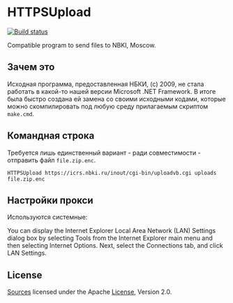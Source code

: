# HTTPSUpload
[![Build status](https://ci.appveyor.com/api/projects/status/mleec5ofn81nlssa?svg=true)](https://ci.appveyor.com/project/diev/httpsupload)

Compatible program to send files to NBKI, Moscow.

## Зачем это
Исходная программа, предоставленная НБКИ, (c) 2009, не стала работать в какой-то нашей версии Microsoft .NET Framework. В итоге была быстро создана ей замена со своими исходными кодами, которые можно скомпилировать под любую среду прилагаемым скриптом `make.cmd`.

## Командная строка
Требуется лишь единственный вариант - ради совместимости - отправить файл `file.zip.enc`.

```
HTTPSUpload https://icrs.nbki.ru/inout/cgi-bin/uploadvb.cgi uploads file.zip.enc
```

## Настройки прокси
Используются системные:

You can display the Internet Explorer Local Area Network (LAN) Settings dialog box by selecting Tools from the Internet Explorer main menu and then selecting Internet Options. Next, select the Connections tab, and click LAN Settings.

## License
[Sources](https://github.com/diev/HTTPSUpload) licensed under the Apache [License](LICENSE), Version 2.0.


